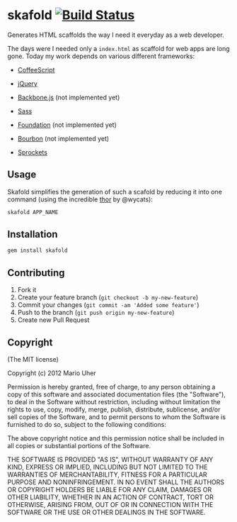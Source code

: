 # skafold [![Build Status](https://secure.travis-ci.org/haihappen/skafold.png?branch=master)](http://travis-ci.org/haihappen/skafold)

Generates HTML scaffolds the way I need it everyday as a web developer.

The days were I needed only a `index.html` as scaffold for web apps are
long gone. Today my work depends on various different frameworks:

* [CoffeeScript](http://coffeescript.org)
* [jQuery](http://jquery.com)
* [Backbone.js](http://documentcloud.github.com/backbone) (not implemented yet)


* [Sass](http://sass-lang.com)
* [Foundation](http://foundation.zurb.com) (not implemented yet)
* [Bourbon](http://thoughtbot.com/bourbon) (not implemented yet)


* [Sprockets](https://github.com/sstephenson/sprockets)

## Usage

Skafold simplifies the generation of such a scafold by reducing it into
one command (using the incredible [thor](https://github.com/wycats/thor) by @wycats):

```sh
skafold APP_NAME
```

## Installation

```sh
gem install skafold
```

## Contributing

1. Fork it
2. Create your feature branch (`git checkout -b my-new-feature`)
3. Commit your changes (`git commit -am 'Added some feature'`)
4. Push to the branch (`git push origin my-new-feature`)
5. Create new Pull Request

## Copyright

(The MIT license)

Copyright (c) 2012 Mario Uher

Permission is hereby granted, free of charge, to any person obtaining
a copy of this software and associated documentation files (the
"Software"), to deal in the Software without restriction, including
without limitation the rights to use, copy, modify, merge, publish,
distribute, sublicense, and/or sell copies of the Software, and to
permit persons to whom the Software is furnished to do so, subject to
the following conditions:

The above copyright notice and this permission notice shall be
included in all copies or substantial portions of the Software.

THE SOFTWARE IS PROVIDED "AS IS", WITHOUT WARRANTY OF ANY KIND,
EXPRESS OR IMPLIED, INCLUDING BUT NOT LIMITED TO THE WARRANTIES OF
MERCHANTABILITY, FITNESS FOR A PARTICULAR PURPOSE AND
NONINFRINGEMENT. IN NO EVENT SHALL THE AUTHORS OR COPYRIGHT HOLDERS BE
LIABLE FOR ANY CLAIM, DAMAGES OR OTHER LIABILITY, WHETHER IN AN ACTION
OF CONTRACT, TORT OR OTHERWISE, ARISING FROM, OUT OF OR IN CONNECTION
WITH THE SOFTWARE OR THE USE OR OTHER DEALINGS IN THE SOFTWARE.